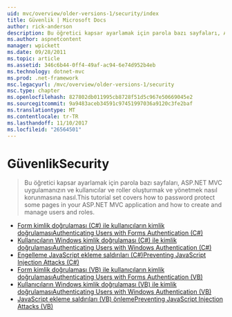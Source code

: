 ```yaml
---
uid: mvc/overview/older-versions-1/security/index
title: Güvenlik | Microsoft Docs
author: rick-anderson
description: Bu öğretici kapsar ayarlamak için parola bazı sayfaları, ASP.NET MVC uygulamanızın ve kullanıcılar ve roller oluşturmak ve yönetmek nasıl korunmasına nasıl.
ms.author: aspnetcontent
manager: wpickett
ms.date: 09/28/2011
ms.topic: article
ms.assetid: 346c6b44-0ff4-49af-ac94-6e74d952b4eb
ms.technology: dotnet-mvc
ms.prod: .net-framework
msc.legacyurl: /mvc/overview/older-versions-1/security
msc.type: chapter
ms.openlocfilehash: 827802db011995cb8728f51d5c967e50669045e2
ms.sourcegitcommit: 9a9483aceb34591c97451997036a9120c3fe2baf
ms.translationtype: MT
ms.contentlocale: tr-TR
ms.lasthandoff: 11/10/2017
ms.locfileid: "26564501"
---
```

<a name="security"></a><span data-ttu-id="53518-103">Güvenlik</span><span class="sxs-lookup"><span data-stu-id="53518-103">Security</span></span>
====================
> <span data-ttu-id="53518-104">Bu öğretici kapsar ayarlamak için parola bazı sayfaları, ASP.NET MVC uygulamanızın ve kullanıcılar ve roller oluşturmak ve yönetmek nasıl korunmasına nasıl.</span><span class="sxs-lookup"><span data-stu-id="53518-104">This tutorial set covers how to password protect some pages in your ASP.NET MVC application and how to create and manage users and roles.</span></span>


- [<span data-ttu-id="53518-105">Form kimlik doğrulaması (C#) ile kullanıcıların kimlik doğrulaması</span><span class="sxs-lookup"><span data-stu-id="53518-105">Authenticating Users with Forms Authentication (C#)</span></span>](authenticating-users-with-forms-authentication-cs.md)
- [<span data-ttu-id="53518-106">Kullanıcıların Windows kimlik doğrulaması (C#) ile kimlik doğrulaması</span><span class="sxs-lookup"><span data-stu-id="53518-106">Authenticating Users with Windows Authentication (C#)</span></span>](authenticating-users-with-windows-authentication-cs.md)
- [<span data-ttu-id="53518-107">Engelleme JavaScript ekleme saldırıları (C#)</span><span class="sxs-lookup"><span data-stu-id="53518-107">Preventing JavaScript Injection Attacks (C#)</span></span>](preventing-javascript-injection-attacks-cs.md)
- [<span data-ttu-id="53518-108">Form kimlik doğrulaması (VB) ile kullanıcıların kimlik doğrulaması</span><span class="sxs-lookup"><span data-stu-id="53518-108">Authenticating Users with Forms Authentication (VB)</span></span>](authenticating-users-with-forms-authentication-vb.md)
- [<span data-ttu-id="53518-109">Kullanıcıların Windows kimlik doğrulaması (VB) ile kimlik doğrulaması</span><span class="sxs-lookup"><span data-stu-id="53518-109">Authenticating Users with Windows Authentication (VB)</span></span>](authenticating-users-with-windows-authentication-vb.md)
- [<span data-ttu-id="53518-110">JavaScript ekleme saldırıları (VB) önleme</span><span class="sxs-lookup"><span data-stu-id="53518-110">Preventing JavaScript Injection Attacks (VB)</span></span>](preventing-javascript-injection-attacks-vb.md)
